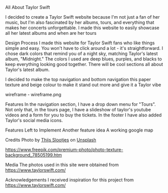 All About Taylor Swift

I decided to create a Taylor Swift website because I'm not just a fan of her music, but I'm also fascinated by her albums, tours, and everything that makes her concerts unforgettable. I made this website to easily showcase all her latest albums and when are her tours

Design Process
I made this website for Taylor Swift fans who like things simple and easy. You won't have to click around a lot - it's straightforward. I chose dark colors that remind you of a night sky, matching Taylor's latest album, "Midnight." The colors I used are deep blues, purples, and blacks to keep everything looking good together. There will be cool sections all about Taylor's latest album.

I decided to make the top navigation and bottom navigation this paper texture and beige colour to make it stand out more and give it a Taylor vibe

wireframe - wireframe.png

Features
In the navigation section, I have a drop down menu for "Tours". Not only that, in the tours page, I have a slideshow of taylor's youtube videos and a form for you to buy the tickets. In the footer I have also added Taylor's social media icons.

Features Left to Implement
Another feature idea
A working google map

Credits
Photo by <a href="https://unsplash.com/@noreturns__?utm_content=creditCopyText&utm_medium=referral&utm_source=unsplash">Thijs Slootjes</a> on <a href="https://unsplash.com/photos/the-night-sky-is-filled-with-stars-and-clouds-lVOL-j5XtQY?utm_content=creditCopyText&utm_medium=referral&utm_source=unsplash">Unsplash</a>

https://www.freepik.com/premium-photo/photo-texture-background_78505199.htm

Media
The photos used in this site were obtained from https://www.taylorswift.com/

Acknowledgements
I received inspiration for this project from https://www.taylorswift.com/